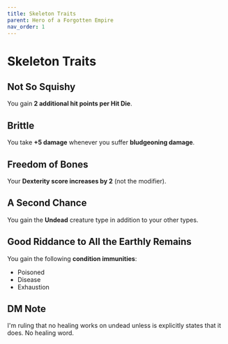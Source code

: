 ```yaml
---
title: Skeleton Traits
parent: Hero of a Forgotten Empire
nav_order: 1
---
```


# Skeleton Traits

## Not So Squishy
You gain **2 additional hit points per Hit Die**.

## Brittle
You take **+5 damage** whenever you suffer **bludgeoning damage**.

## Freedom of Bones
Your **Dexterity score increases by 2** (not the modifier).

## A Second Chance
You gain the **Undead** creature type in addition to your other types.

## Good Riddance to All the Earthly Remains
You gain the following **condition immunities**:  
- Poisoned  
- Disease  
- Exhaustion  

## DM Note
I'm ruling that no healing works on undead unless is explicitly states that it does. No healing word. 